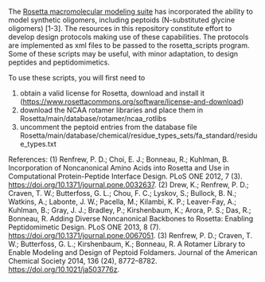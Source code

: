 The [Rosetta macromolecular modeling suite](https://www.rosettacommons.org/) has incorporated the ability to model synthetic oligomers, including peptoids (N-substituted glycine oligomers) [1-3]. The resources in this repository constitute effort to develop design protocols making use of these capabilities. The protocols are implemented as xml files to be passed to the rosetta_scripts program. Some of these scripts may be useful, with minor adaptation, to design peptides and peptidomimetics.

To use these scripts, you will first need to 
1) obtain a valid license for Rosetta, download and install it (https://www.rosettacommons.org/software/license-and-download)
2) download the NCAA rotamer libraries and place them in Rosetta/main/database/rotamer/ncaa_rotlibs
3) uncomment the peptoid entries from the database file Rosetta/main/database/chemical/residue_types_sets/fa_standard/residue_types.txt

References:
(1) Renfrew, P. D.; Choi, E. J.; Bonneau, R.; Kuhlman, B. Incorporation of Noncanonical Amino Acids into Rosetta and Use in Computational Protein-Peptide Interface Design. PLoS ONE 2012, 7 (3). https://doi.org/10.1371/journal.pone.0032637.
(2) Drew, K.; Renfrew, P. D.; Craven, T. W.; Butterfoss, G. L.; Chou, F. C.; Lyskov, S.; Bullock, B. N.; Watkins, A.; Labonte, J. W.; Pacella, M.; Kilambi, K. P.; Leaver-Fay, A.; Kuhlman, B.; Gray, J. J.; Bradley, P.; Kirshenbaum, K.; Arora, P. S.; Das, R.; Bonneau, R. Adding Diverse Noncanonical Backbones to Rosetta: Enabling Peptidomimetic Design. PLoS ONE 2013, 8 (7). https://doi.org/10.1371/journal.pone.0067051.
(3) Renfrew, P. D.; Craven, T. W.; Butterfoss, G. L.; Kirshenbaum, K.; Bonneau, R. A Rotamer Library to Enable Modeling and Design of Peptoid Foldamers. Journal of the American Chemical Society 2014, 136 (24), 8772–8782. https://doi.org/10.1021/ja503776z.
